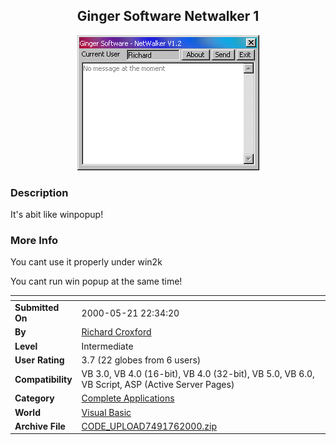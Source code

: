 ﻿<div align="center">

## Ginger Software Netwalker 1

<img src="PIC20007616903160.gif">
</div>

### Description

It's abit like winpopup!
 
### More Info
 
You cant use it properly under win2k

You cant run win popup at the same time!


<span>             |<span>
---                |---
**Submitted On**   |2000-05-21 22:34:20
**By**             |[Richard Croxford](https://github.com/Planet-Source-Code/PSCIndex/blob/master/ByAuthor/richard-croxford.md)
**Level**          |Intermediate
**User Rating**    |3.7 (22 globes from 6 users)
**Compatibility**  |VB 3\.0, VB 4\.0 \(16\-bit\), VB 4\.0 \(32\-bit\), VB 5\.0, VB 6\.0, VB Script, ASP \(Active Server Pages\) 
**Category**       |[Complete Applications](https://github.com/Planet-Source-Code/PSCIndex/blob/master/ByCategory/complete-applications__1-27.md)
**World**          |[Visual Basic](https://github.com/Planet-Source-Code/PSCIndex/blob/master/ByWorld/visual-basic.md)
**Archive File**   |[CODE\_UPLOAD7491762000\.zip](https://github.com/Planet-Source-Code/richard-croxford-ginger-software-netwalker-1__1-9561/archive/master.zip)








